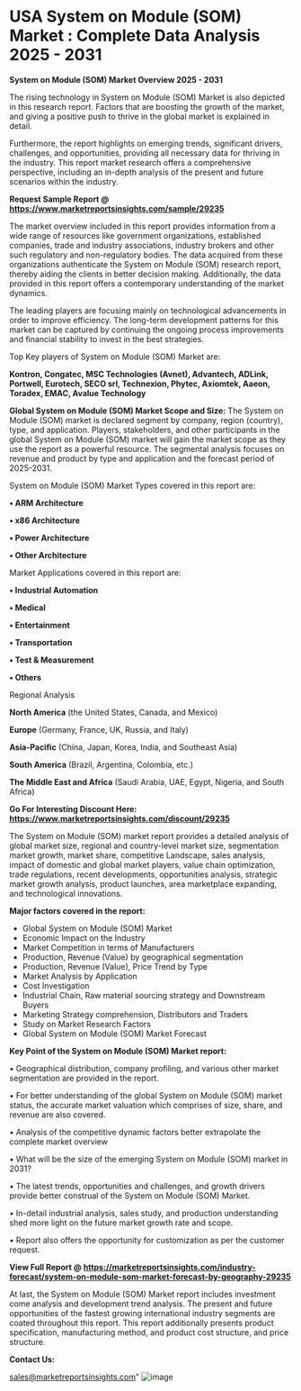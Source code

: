 # USA System on Module (SOM) Market : Complete Data Analysis 2025 - 2031

<Strong> System on Module (SOM) Market Overview 2025 - 2031</strong>

The rising technology in System on Module (SOM) Market is also depicted in this research report. Factors that are boosting the growth of the market, and giving a positive push to thrive in the global market is explained in detail.

Furthermore, the report highlights on emerging trends, significant drivers, challenges, and opportunities, providing all necessary data for thriving in the industry. This report market research offers a comprehensive perspective, including an in-depth analysis of the present and future scenarios within the industry.

<strong>Request Sample Report @ <a href=https://www.marketreportsinsights.com/sample/29235>https://www.marketreportsinsights.com/sample/29235</a></strong>

The market overview included in this report provides information from a wide range of resources like government organizations, established companies, trade and industry associations, industry brokers and other such regulatory and non-regulatory bodies. The data acquired from these organizations authenticate the System on Module (SOM) research report, thereby aiding the clients in better decision making. Additionally, the data provided in this report offers a contemporary understanding of the market dynamics.

The leading players are focusing mainly on technological advancements in order to improve efficiency. The long-term development patterns for this market can be captured by continuing the ongoing process improvements and financial stability to invest in the best strategies.

Top Key players of System on Module (SOM) Market are:

<strong>Kontron, Congatec, MSC Technologies (Avnet), Advantech, ADLink, Portwell, Eurotech, SECO srl, Technexion, Phytec, Axiomtek, Aaeon, Toradex, EMAC, Avalue Technology</strong>

<strong><b>Global System on Module (SOM) Market Scope and Size:</b></strong>
The System on Module (SOM) market is declared segment by company, region (country), type, and application. Players, stakeholders, and other participants in the global System on Module (SOM) market will gain the market scope as they use the report as a powerful resource. The segmental analysis focuses on revenue and product by type and application and the forecast period of 2025-2031.

System on Module (SOM) Market Types covered in this report are:

<strong>• ARM Architecture

• x86 Architecture

• Power Architecture

• Other Architecture</strong>

Market Applications covered in this report are:

<strong>• Industrial Automation

• Medical

• Entertainment

• Transportation

• Test & Measurement

• Others</strong> 

Regional Analysis

<strong>North America</strong> (the United States, Canada, and Mexico)

<strong>Europe</strong> (Germany, France, UK, Russia, and Italy)

<strong>Asia-Pacific</strong> (China, Japan, Korea, India, and Southeast Asia)

<strong>South America</strong> (Brazil, Argentina, Colombia, etc.)

<strong>The Middle East and Africa</strong> (Saudi Arabia, UAE, Egypt, Nigeria, and South Africa)

<strong>Go For Interesting Discount Here: <a href=https://www.marketreportsinsights.com/discount/29235>https://www.marketreportsinsights.com/discount/29235</a></strong>

The System on Module (SOM) market report provides a detailed analysis of global market size, regional and country-level market size, segmentation market growth, market share, competitive Landscape, sales analysis, impact of domestic and global market players, value chain optimization, trade regulations, recent developments, opportunities analysis, strategic market growth analysis, product launches, area marketplace expanding, and technological innovations.

<strong><b>Major factors covered in the report:</b></strong>
<ul>
  <li>Global System on Module (SOM) Market </li>
  <li>Economic Impact on the Industry</li>
  <li>Market Competition in terms of Manufacturers</li>
  <li>Production, Revenue (Value) by geographical segmentation</li>
  <li>Production, Revenue (Value), Price Trend by Type</li>
  <li>Market Analysis by Application</li>
  <li>Cost Investigation</li>
  <li>Industrial Chain, Raw material sourcing strategy and Downstream Buyers</li>
  <li>Marketing Strategy comprehension, Distributors and Traders</li>
  <li>Study on Market Research Factors</li>
  <li>Global System on Module (SOM) Market Forecast</li>
</ul>

<strong><b>Key Point of the System on Module (SOM) Market report:</b></strong>

• Geographical distribution, company profiling, and various other market segmentation are provided in the report.

• For better understanding of the global System on Module (SOM) market status, the accurate market valuation which comprises of size, share, and revenue are also covered.

• Analysis of the competitive dynamic factors better extrapolate the complete market overview

• What will be the size of the emerging System on Module (SOM) market in 2031?

• The latest trends, opportunities and challenges, and growth drivers provide better construal of the System on Module (SOM) Market.

• In-detail industrial analysis, sales study, and production understanding shed more light on the future market growth rate and scope.

• Report also offers the opportunity for customization as per the customer request.

<strong><b>View Full Report @ <a href=https://marketreportsinsights.com/industry-forecast/system-on-module-som-market-forecast-by-geography-29235>https://marketreportsinsights.com/industry-forecast/system-on-module-som-market-forecast-by-geography-29235</a></b></strong>


At last, the System on Module (SOM) Market report includes investment come analysis and development trend analysis. The present and future opportunities of the fastest growing international industry segments are coated throughout this report. This report additionally presents product specification, manufacturing method, and product cost structure, and price structure.

<strong>Contact Us:</strong>

sales@marketreportsinsights.com"
![image](https://github.com/user-attachments/assets/255546d2-fbb8-4c66-9ab0-c60af7b230cd)
